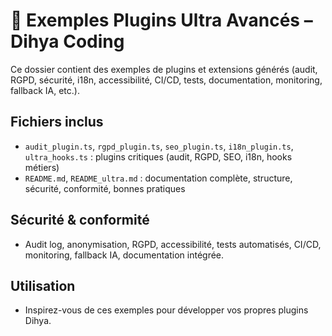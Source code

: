 # 🔌 Exemples Plugins Ultra Avancés – Dihya Coding

Ce dossier contient des exemples de plugins et extensions générés (audit, RGPD, sécurité, i18n, accessibilité, CI/CD, tests, documentation, monitoring, fallback IA, etc.).

## Fichiers inclus
- `audit_plugin.ts`, `rgpd_plugin.ts`, `seo_plugin.ts`, `i18n_plugin.ts`, `ultra_hooks.ts` : plugins critiques (audit, RGPD, SEO, i18n, hooks métiers)
- `README.md`, `README_ultra.md` : documentation complète, structure, sécurité, conformité, bonnes pratiques

## Sécurité & conformité
- Audit log, anonymisation, RGPD, accessibilité, tests automatisés, CI/CD, monitoring, fallback IA, documentation intégrée.

## Utilisation
- Inspirez-vous de ces exemples pour développer vos propres plugins Dihya.
